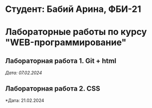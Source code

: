 # Студент: Бабий Арина, ФБИ-21

# Лабораторные работы по курсу "WEB-программирование"

## Лабораторная работа 1. Git + html

*Дата:  07.02.2024*

## Лабораторная работа 2. CSS

*Дата: 21.02.2024

